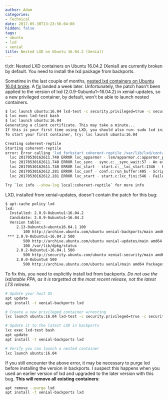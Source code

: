 ```yaml
---
author: Adam
categories:
- Technical
date: 2017-05-30T13:23:56-04:00
hidden: false
tags:
- ubuntu
- lxd
- xenial
title: Nested LXD on Ubuntu 16.04.2 (Xenial)
---
```


tl;dr: Nested LXD containers on Ubuntu 16.04.2 (Xenial) are currently broken by default. You need to install the lxd package from backports.

Sometime in the last couple of months, [nested lxd containers on Ubuntu 16.04 broke](https://github.com/lxc/lxd/issues/3172). A [fix](https://github.com/lxc/lxd/pull/3194) landed a week later. Unfortunately, the patch hasn't been applied to the version of lxd (2.0.9-0ubuntu1~16.04.2) in xenial-updates, so a new privileged container, by default, won't be able to launch nested containers. 

```bash
$ lxc launch ubuntu:16.04 lxd-test -c security.privileged=true -c security.nesting=true
$ lxc exec lxd-test bash
$ lxc launch ubuntu:16.04
Generating a client certificate. This may take a minute...
If this is your first time using LXD, you should also run: sudo lxd init
To start your first container, try: lxc launch ubuntu:16.04

Creating coherent-reptile
Starting coherent-reptile           
error: Error calling 'lxd forkstart coherent-reptile /var/lib/lxd/containers /var/log/lxd/coherent-reptile/lxc.conf': err='exit status 1'
  lxc 20170530162611.740 ERROR lxc_apparmor - lsm/apparmor.c:apparmor_process_label_set:234 - No such file or directory - failed to change apparmor profile to lxd-coherent-reptile_</var/lib/lxd>//&:lxd-coherent-reptile_<var-lib-lxd>:
  lxc 20170530162611.740 ERROR lxc_sync - sync.c:__sync_wait:57 - An error occurred in another process (expected sequence number 5)
  lxc 20170530162611.740 ERROR lxc_start - start.c:__lxc_start:1346 - Failed to spawn container "coherent-reptile".
  lxc 20170530162612.281 ERROR lxc_conf - conf.c:run_buffer:405 - Script exited with status 1.
  lxc 20170530162612.281 ERROR lxc_start - start.c:lxc_fini:546 - Failed to run lxc.hook.post-stop for container "coherent-reptile".

Try `lxc info --show-log local:coherent-reptile` for more info
```

LXD, installed from xenial-updates, doesn't contain the patch for this bug:
   
```bash 
$ apt-cache policy lxd
lxd:
  Installed: 2.0.9-0ubuntu1~16.04.2
  Candidate: 2.0.9-0ubuntu1~16.04.2
  Version table:
     2.13-0ubuntu3~ubuntu16.04.1 100
        100 http://archive.ubuntu.com/ubuntu xenial-backports/main amd64 Packages
 *** 2.0.9-0ubuntu1~16.04.2 500
        500 http://archive.ubuntu.com/ubuntu xenial-updates/main amd64 Packages
        100 /var/lib/dpkg/status
     2.0.2-0ubuntu1~16.04.1 500
        500 http://security.ubuntu.com/ubuntu xenial-security/main amd64 Packages
     2.0.0-0ubuntu4 500
        500 http://archive.ubuntu.com/ubuntu xenial/main amd64 Packages

```

To fix this, you need to explicitly install lxd from backports. *Do not use the lxd/stable PPA, as it is targetted at the most recent release, not the latest LTS release.*

```bash
# Update your host OS
apt update
apt install -t xenial-backports lxd

# Create a new privileged container w/nesting
lxc launch ubuntu:16.04 lxd-test -c security.privileged=true -c security.nesting=true

# Update it to the latest LXD in backports
lxc exec lxd-test bash
apt update
apt install -t xenial-backports lxd

# Verify you can launch a nested container
lxc launch ubuntu:16.04

```

If you still encounter the above error, it may be necessary to purge lxd before installing the version in backports. I suspect this happens when you used an earlier version of lxd and upgraded to the later version with this bug. **This will remove all existing containers**:


```bash
apt remove --purge lxd
apt install -t xenial-backports lxd
```






